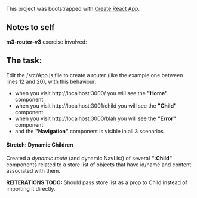 This project was bootstrapped with [Create React App](https://github.com/facebook/create-react-app).

## Notes to self

**m3-router-v3** exercise involved:

## The task:
Edit the /src/App.js file to create a router (like the example one between lines 12 and 20), with this behaviour:
* when you visit http://localhost:3000/ you will see the __"Home"__ component
* when you visit http://localhost:3001/child you will see the __"Child"__ component
* when you visit http://localhost:3000/blah you will see the __"Error"__ component
* and the __"Navigation"__ component is visible in all 3 scenarios

#### Stretch: Dynamic Children
Created a _*dynamic route*_ (and dynamic NavList) of several __":Child"__ components related to a store list of objects that have id/name and content associated with them.

**REITERATIONS TODO:** Should pass store list as a prop to Child instead of importing it directly.